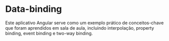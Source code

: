 # Data-binding

Este aplicativo Angular serve como um exemplo prático de conceitos-chave que foram aprendidos em sala de aula, incluindo interpolação, property binding, event binding e two-way binding.

